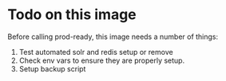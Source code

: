 # Todo on this image

Before calling prod-ready, this image needs a number of things:

1) Test automated solr and redis setup or remove
2) Check env vars to ensure they are properly setup.
3) Setup backup script
